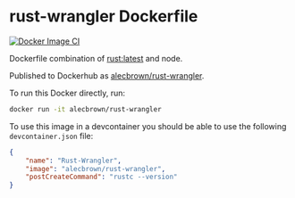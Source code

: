 # rust-wrangler Dockerfile

[![Docker Image CI](https://github.com/a1ecbr0wn/rust-wrangler/actions/workflows/docker-image.yml/badge.svg)](https://github.com/a1ecbr0wn/rust-wrangler/actions/workflows/docker-image.yml)

Dockerfile combination of [rust:latest](https://github.com/rust-lang/docker-rust) and node.

Published to Dockerhub as [alecbrown/rust-wrangler](https://hub.docker.com/repository/docker/alecbrown/rust-wrangler).

To run this Docker directly, run:

``` bash
docker run -it alecbrown/rust-wrangler
```

To use this image in a devcontainer you should be able to use the following `devcontainer.json` file:

```json
{
    "name": "Rust-Wrangler",
    "image": "alecbrown/rust-wrangler",
    "postCreateCommand": "rustc --version"
}
```
